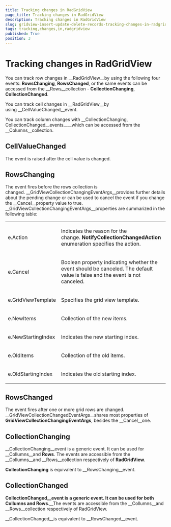 ```yaml
---
title: Tracking changes in RadGridView
page_title: Tracking changes in RadGridView
description: Tracking changes in RadGridView
slug: gridview-insert-update-delete-records-tracking-changes-in-radgridview
tags: tracking,changes,in,radgridview
published: True
position: 3
---
```


# Tracking changes in RadGridView



You can track row changes in __RadGridView__by using the following four events: __RowsChanging__, __RowsChanged__, or the same events can be accessed from the __Rows__collection - __CollectionChanging__, __CollectionChanged__.

You can track cell changes in __RadGridView__by using __CellValueChanged__event.

You can track column changes with __CollectionChanging, CollectionChanged__events____which can be accessed from the __Columns__collection.

## 

## CellValueChanged

The event is raised after the cell value is changed.   

## RowsChanging

The event fires before the rows collection is changed. __GridViewCollectionChangingEventArgs__provides further details about the pending change or can be used to cancel the event if you change the __Cancel__property value to true. __GridViewCollectionChangingEventArgs__properties are summarized in the following table:


<table><tr><td>

e.Action</td><td>

Indicates the reason for the change. <b>NotifyCollectionChangedAction </b>enumeration specifies the action.</td></tr><tr><td>

e.Cancel</td><td>

Boolean property indicating whether the event should be canceled. The default value is false and the event is not canceled.</td></tr><tr><td>

e.GridViewTemplate</td><td>

Specifies the grid view template.</td></tr><tr><td>

e.NewItems</td><td>

Collection of the new items.</td></tr><tr><td>

e.NewStartingIndex</td><td>

Indicates the new starting index.</td></tr><tr><td>

e.OldItems</td><td>

Collection of the old items.</td></tr><tr><td>

e.OldStartingIndex</td><td>

Indicates the old starting index.</td></tr></table>

## RowsChanged

The event fires after one or more grid rows are changed. __GridViewCollectionChangedEventArgs__shares most properties of __GridViewCollectionChangingEventArgs__, besides the __Cancel__one.

## CollectionChanging

__CollectionChanging__event is a generic event. It can be used for __Collumns__and __Rows__. The events are accessible from the __Collumns__and __Rows__collection respectively of __RadGridView__. 

__CollectionChanging__ is equivalent to __RowsChanging__event.

## CollectionChanged

__CollectionChanged__event is a generic event. It can be used for both Collumns and Rows__.__The events are accessible from the __Collumns__and __Rows__collection respectively of RadGridView. 

__CollectionChanged__is equivalent to __RowsChanged__event.
